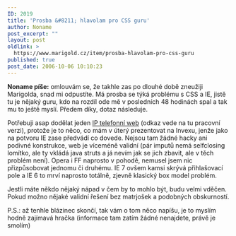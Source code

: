 ```yaml
---
ID: 2019
title: 'Prosba &#8211; hlavolam pro CSS guru'
author: Noname
post_excerpt: ""
layout: post
oldlink: >
  https://www.marigold.cz/item/prosba-hlavolam-pro-css-guru
published: true
post_date: 2006-10-06 10:10:23
---
```

<p><strong>Noname píše:</strong> omlouvám se, že takhle zas po dlouhé době zneužiji Marigolda, snad mi odpustíte. Má prosba se týká problému s CSS a IE, jistě tu je nějaký guru, kdo na rozdíl ode mě v posledních 48 hodinách spal a tak mu to ještě myslí. Předem díky, dotaz následuje.</p>

<!--more--><p>Potřebuji asap dodělat jeden <a href="http://test.sipy.cz">IP telefonní web</a> (odkaz vede na tu pracovní verzi), protože je to něco, co mám v úterý prezentovat na Invexu, jenže jako na potvoru IE zase předvádí co dovede. Nejsou tam žádné hacky ani podivné konstrukce, web je víceméně validní (pár imputů nemá selfclosing lomítko, ale ty vkládá java struts a já nevím jak se jich zbavit, ale v těch problém není). Opera i FF naprosto v pohodě, nemusel jsem nic přizpůsobovat jednomu či druhému. IE 7 ovšem kamsi skrývá přihlašovací pole a IE 6 to mrví naprosto totálně, zjevně klasický box model problém.</p>

<p>Jestli máte někdo nějaký nápad v čem by to mohlo být, budu velmi vděčen. Pokud možno nějaké validní řešení bez matrjošek a podobných obskurností.</p>

<p>P.S.: až tenhle blázinec skončí, tak vám o tom něco napíšu, je to myslím hodně zajímavá hračka (informace tam zatím žádné nenajdete, právě je smolím)</p>
